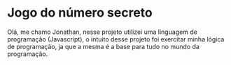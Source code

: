 # Jogo do número secreto
Olá, me chamo Jonathan, nesse projeto utilizei uma linguagem de programação (Javascript), o  intuito desse projeto foi exercitar minha lógica de programação, ja que a mesma é a base para tudo no mundo da programação.
